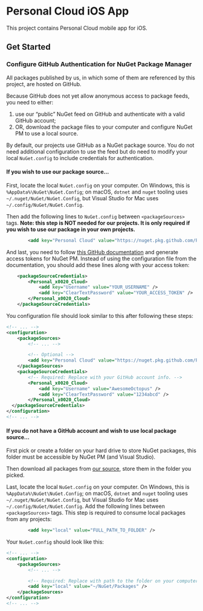 # Personal Cloud iOS App

This project contains Personal Cloud mobile app for iOS.

## Get Started

### Configure GitHub Authentication for NuGet Package Manager

All packages published by us, in which some of them are referenced by this project, are hosted on GitHub.

Because GitHub does not yet allow anonymous access to package feeds, you need to either:

1. use our “public” NuGet feed on GitHub and authenticate with a valid GitHub account;
2. OR, download the package files to your computer and configure NuGet PM to use a local source.

By default, our projects use GitHub as a NuGet package source. You do not need additional configuration to use the feed but do need to modify your local `NuGet.config` to include credentials for authentication.

#### If you wish to use our package source...

First, locate the local `NuGet.config` on your computer. On Windows, this is `%AppData%\NuGet\NuGet.Config`; on macOS, `dotnet` and `nuget` tooling uses `~/.nuget/NuGet/NuGet.Config`, but Visual Studio for Mac uses `~/.config/NuGet/NuGet.Config`.

Then add the following lines to `NuGet.config` between `<packageSources>` tags. **Note: this step is NOT needed for our projects. It is only required if you wish to use our package in your own projects.**

```xml
        <add key="Personal Cloud" value="https://nuget.pkg.github.com/Personal-Cloud/index.json" />
```

And last, you need to follow [this GitHub documentation](https://docs.github.com/en/packages/using-github-packages-with-your-projects-ecosystem/configuring-dotnet-cli-for-use-with-github-packages#authenticating-to-github-packages) and generate access tokens for NuGet PM. Instead of using the configuration file from the documentation, you should add these lines along with your access token:

```xml
    <packageSourceCredentials>
        <Personal_x0020_Cloud>
            <add key="Username" value="YOUR_USERNAME" />
            <add key="ClearTextPassword" value="YOUR_ACCESS_TOKEN" />
        </Personal_x0020_Cloud>
    </packageSourceCredentials>
```

You configuration file should look similar to this after following these steps:

```xml
<!-- ... -->
<configuration>
    <packageSources>
        <!-- ... -->

        <!-- Optional -->
        <add key="Personal Cloud" value="https://nuget.pkg.github.com/Personal-Cloud/index.json" />
    </packageSources>
    <packageSourceCredentials>
        <!-- Required: Replace with your GitHub account info. -->
        <Personal_x0020_Cloud>
            <add key="Username" value="AwesomeOctopus" />
            <add key="ClearTextPassword" value="1234abcd" />
        </Personal_x0020_Cloud>
  </packageSourceCredentials>
</configuration>
<!-- ... -->
```

#### If you do not have a GitHub account and wish to use local package source...

First pick or create a folder on your hard drive to store NuGet packages, this folder must be accessible by NuGet PM (and Visual Studio).

Then download all packages from [our source](https://github.com/orgs/Personal-Cloud/packages), store them in the folder you picked.

Last, locate the local `NuGet.config` on your computer. On Windows, this is `%AppData%\NuGet\NuGet.Config`; on macOS, `dotnet` and `nuget` tooling uses `~/.nuget/NuGet/NuGet.Config`, but Visual Studio for Mac uses `~/.config/NuGet/NuGet.Config`. Add the following lines between `<packageSources>` tags. This step is required to consume local packages from any projects:

```xml
        <add key="local" value="FULL_PATH_TO_FOLDER" />
```

Your `NuGet.config` should look like this:

```xml
<!-- ... -->
<configuration>
    <packageSources>
        <!-- ... -->

        <!-- Required: Replace with path to the folder on your computer. -->
        <add key="local" value="~/NuGet/Packages" />
    </packageSources>
</configuration>
<!-- ... -->
```
